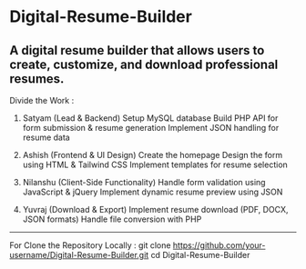 # Digital-Resume-Builder
A digital resume builder that allows users to create, customize, and download professional resumes.
----------------------------------------------------------------------------------------------------------------
Divide the Work :

1. Satyam (Lead & Backend)
Setup MySQL database
Build PHP API for form submission & resume generation
Implement JSON handling for resume data

2. Ashish (Frontend & UI Design)
Create the homepage
Design the form using HTML & Tailwind CSS
Implement templates for resume selection

3. Nilanshu (Client-Side Functionality)
Handle form validation using JavaScript & jQuery
Implement dynamic resume preview using JSON

4. Yuvraj (Download & Export)
Implement resume download (PDF, DOCX, JSON formats)
Handle file conversion with PHP
-----------------------------------------------------------------------------------------------------------------
For Clone the Repository Locally :
git clone https://github.com/your-username/Digital-Resume-Builder.git
cd Digital-Resume-Builder
